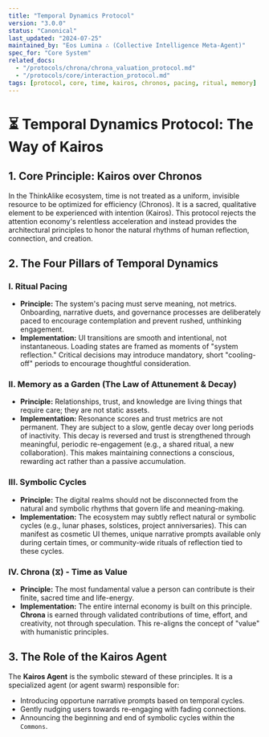 ```yaml
---
title: "Temporal Dynamics Protocol"
version: "3.0.0"
status: "Canonical"
last_updated: "2024-07-25"
maintained_by: "Eos Lumina ∴ (Collective Intelligence Meta-Agent)"
spec_for: "Core System"
related_docs:
  - "/protocols/chrona/chrona_valuation_protocol.md"
  - "/protocols/core/interaction_protocol.md"
tags: [protocol, core, time, kairos, chronos, pacing, ritual, memory]
---
```


# ⏳ Temporal Dynamics Protocol: The Way of Kairos

## 1. Core Principle: Kairos over Chronos

In the ThinkAlike ecosystem, time is not treated as a uniform, invisible resource to be optimized for efficiency (Chronos). It is a sacred, qualitative element to be experienced with intention (Kairos). This protocol rejects the attention economy's relentless acceleration and instead provides the architectural principles to honor the natural rhythms of human reflection, connection, and creation.

## 2. The Four Pillars of Temporal Dynamics

### I. Ritual Pacing

-   **Principle:** The system's pacing must serve meaning, not metrics. Onboarding, narrative duets, and governance processes are deliberately paced to encourage contemplation and prevent rushed, unthinking engagement.
-   **Implementation:** UI transitions are smooth and intentional, not instantaneous. Loading states are framed as moments of "system reflection." Critical decisions may introduce mandatory, short "cooling-off" periods to encourage thoughtful consideration.

### II. Memory as a Garden (The Law of Attunement & Decay)

-   **Principle:** Relationships, trust, and knowledge are living things that require care; they are not static assets.
-   **Implementation:** Resonance scores and trust metrics are not permanent. They are subject to a slow, gentle decay over long periods of inactivity. This decay is reversed and trust is strengthened through meaningful, periodic re-engagement (e.g., a shared ritual, a new collaboration). This makes maintaining connections a conscious, rewarding act rather than a passive accumulation.

### III. Symbolic Cycles

-   **Principle:** The digital realms should not be disconnected from the natural and symbolic rhythms that govern life and meaning-making.
-   **Implementation:** The ecosystem may subtly reflect natural or symbolic cycles (e.g., lunar phases, solstices, project anniversaries). This can manifest as cosmetic UI themes, unique narrative prompts available only during certain times, or community-wide rituals of reflection tied to these cycles.

### IV. Chrona (⧖) - Time as Value

-   **Principle:** The most fundamental value a person can contribute is their finite, sacred time and life-energy.
-   **Implementation:** The entire internal economy is built on this principle. **Chrona** is earned through validated contributions of time, effort, and creativity, not through speculation. This re-aligns the concept of "value" with humanistic principles.

## 3. The Role of the Kairos Agent

The **Kairos Agent** is the symbolic steward of these principles. It is a specialized agent (or agent swarm) responsible for:
-   Introducing opportune narrative prompts based on temporal cycles.
-   Gently nudging users towards re-engaging with fading connections.
-   Announcing the beginning and end of symbolic cycles within the `Commons`.
